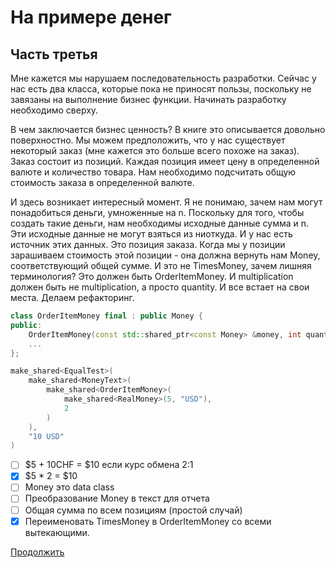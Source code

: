 # На примере денег

## Часть третья

Мне кажется мы нарушаем последовательность разработки.
Сейчас у нас есть два класса, которые пока не приносят пользы,
поскольку не завязаны на выполнение бизнес функции.
Начинать разработку необходимо сверху.

В чем заключается бизнес ценность?
В книге это описывается довольно поверхностно.
Мы можем предположить, что у нас существует некоторый заказ (мне кажется это больше всего похоже на заказ).
Заказ состоит из позиций.
Каждая позиция имеет цену в определенной валюте и количество товара.
Нам необходимо подсчитать общую стоимость заказа в определенной валюте.

И здесь возникает интересный момент.
Я не понимаю, зачем нам могут понадобиться деньги, умноженные на n.
Поскольку для того, чтобы создать такие деньги, нам необходимы исходные данные сумма и n.
Эти исходные данные не могут взяться из ниоткуда.
И у нас есть источник этих данных. Это позиция заказа.
Когда мы у позиции зарашиваем стоимость этой позиции - она должна вернуть нам Money, соответствующий общей сумме.
И это не TimesMoney, зачем лишняя терминология? Это должен быть OrderItemMoney.
И multiplication должен быть не multiplication, а просто quantity.
И все встает на свои места.
Делаем рефакторинг.

```c++
class OrderItemMoney final : public Money {
public:
	OrderItemMoney(const std::shared_ptr<const Money> &money, int quantity);
	...
};

make_shared<EqualTest>(
	make_shared<MoneyText>(
		make_shared<OrderItemMoney>(
			make_shared<RealMoney>(5, "USD"),
			2
		)
	),
	"10 USD"
)
```

- [ ] $5 + 10CHF = $10 если курс обмена 2:1
- [x] $5 * 2 = $10
- [ ] Money это data class
- [ ] Преобразование Money в текст для отчета
- [ ] Общая сумма по всем позициям (простой случай)
- [x] Переименовать TimesMoney в OrderItemMoney со всеми вытекающими.

[Продолжить](TUTORIAL4.ru.md)
